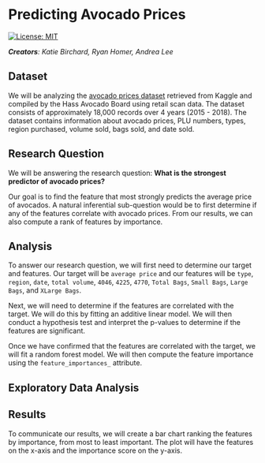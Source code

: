 # Predicting Avocado Prices

[![License: MIT](https://img.shields.io/badge/License-MIT-yellow.svg)](https://opensource.org/licenses/MIT)

*__Creators__: Katie Birchard, Ryan Homer, Andrea Lee*

## Dataset

We will be analyzing the [avocado prices dataset](https://www.kaggle.com/neuromusic/avocado-prices?fbclid=IwAR35kKP-Fz0yYZj-QqsZ6iNDSVnLBncxTOG3Cce3F5EupQTVHo85ecn7SBo) retrieved from Kaggle and compiled by the Hass Avocado Board using retail scan data. The dataset consists of approximately 18,000 records over 4 years (2015 - 2018). The dataset contains information about avocado prices, PLU numbers, types, region purchased, volume sold, bags sold, and date sold.

## Research Question

We will be answering the research question: **What is the strongest predictor of avocado prices?**

Our goal is to find the feature that most strongly predicts the average price of avocados. A natural inferential sub-question would be to first determine if any of the features correlate with avocado prices. From our results, we can also compute a rank of features by importance.

## Analysis

To answer our research question, we will first need to determine our target and features. Our target will be `average price` and our features will be `type`, `region`, `date`, `total volume`, `4046`, `4225`, `4770`, `Total Bags`, `Small Bags`, `Large Bags`, and `XLarge Bags`.

Next, we will need to determine if the features are correlated with the target. We will do this by fitting an additive linear model. We will then conduct a hypothesis test and interpret the p-values to determine if the features are significant.

Once we have confirmed that the features are correlated with the target, we will fit a random forest model. We will then compute the feature importance using the `feature_importances_` attribute.

## Exploratory Data Analysis


## Results

To communicate our results, we will create a bar chart ranking the features by importance, from most to least important. The plot will have the features on the x-axis and the importance score on the y-axis.
